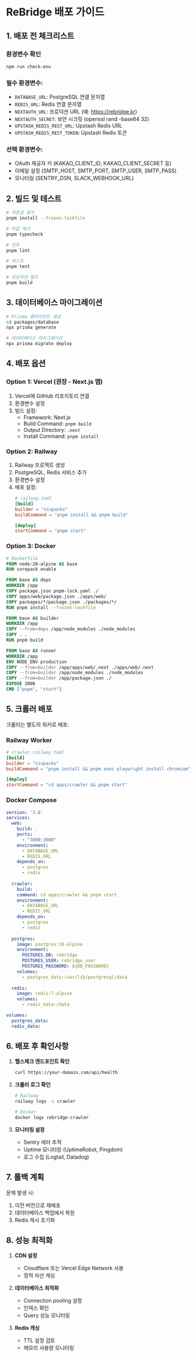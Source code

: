 # ReBridge 배포 가이드

## 1. 배포 전 체크리스트

### 환경변수 확인
```bash
npm run check-env
```

### 필수 환경변수:
- `DATABASE_URL`: PostgreSQL 연결 문자열
- `REDIS_URL`: Redis 연결 문자열
- `NEXTAUTH_URL`: 프로덕션 URL (예: https://rebridge.kr)
- `NEXTAUTH_SECRET`: 보안 시크릿 (openssl rand -base64 32)
- `UPSTASH_REDIS_REST_URL`: Upstash Redis URL
- `UPSTASH_REDIS_REST_TOKEN`: Upstash Redis 토큰

### 선택 환경변수:
- OAuth 제공자 키 (KAKAO_CLIENT_ID, KAKAO_CLIENT_SECRET 등)
- 이메일 설정 (SMTP_HOST, SMTP_PORT, SMTP_USER, SMTP_PASS)
- 모니터링 (SENTRY_DSN, SLACK_WEBHOOK_URL)

## 2. 빌드 및 테스트

```bash
# 의존성 설치
pnpm install --frozen-lockfile

# 타입 체크
pnpm typecheck

# 린트
pnpm lint

# 테스트
pnpm test

# 프로덕션 빌드
pnpm build
```

## 3. 데이터베이스 마이그레이션

```bash
# Prisma 클라이언트 생성
cd packages/database
npx prisma generate

# 데이터베이스 마이그레이션
npx prisma migrate deploy
```

## 4. 배포 옵션

### Option 1: Vercel (권장 - Next.js 앱)

1. Vercel에 GitHub 리포지토리 연결
2. 환경변수 설정
3. 빌드 설정:
   - Framework: Next.js
   - Build Command: `pnpm build`
   - Output Directory: `.next`
   - Install Command: `pnpm install`

### Option 2: Railway

1. Railway 프로젝트 생성
2. PostgreSQL, Redis 서비스 추가
3. 환경변수 설정
4. 배포 설정:
   ```toml
   # railway.toml
   [build]
   builder = "nixpacks"
   buildCommand = "pnpm install && pnpm build"
   
   [deploy]
   startCommand = "pnpm start"
   ```

### Option 3: Docker

```dockerfile
# Dockerfile
FROM node:20-alpine AS base
RUN corepack enable

FROM base AS deps
WORKDIR /app
COPY package.json pnpm-lock.yaml ./
COPY apps/web/package.json ./apps/web/
COPY packages/*/package.json ./packages/*/
RUN pnpm install --frozen-lockfile

FROM base AS builder
WORKDIR /app
COPY --from=deps /app/node_modules ./node_modules
COPY . .
RUN pnpm build

FROM base AS runner
WORKDIR /app
ENV NODE_ENV production
COPY --from=builder /app/apps/web/.next ./apps/web/.next
COPY --from=builder /app/node_modules ./node_modules
COPY --from=builder /app/package.json ./
EXPOSE 3000
CMD ["pnpm", "start"]
```

## 5. 크롤러 배포

크롤러는 별도의 워커로 배포:

### Railway Worker
```toml
# crawler.railway.toml
[build]
builder = "nixpacks"
buildCommand = "pnpm install && pnpm exec playwright install chromium"

[deploy]
startCommand = "cd apps/crawler && pnpm start"
```

### Docker Compose
```yaml
version: '3.8'
services:
  web:
    build: .
    ports:
      - "3000:3000"
    environment:
      - DATABASE_URL
      - REDIS_URL
    depends_on:
      - postgres
      - redis
  
  crawler:
    build: .
    command: cd apps/crawler && pnpm start
    environment:
      - DATABASE_URL
      - REDIS_URL
    depends_on:
      - postgres
      - redis
  
  postgres:
    image: postgres:16-alpine
    environment:
      POSTGRES_DB: rebridge
      POSTGRES_USER: rebridge_user
      POSTGRES_PASSWORD: ${DB_PASSWORD}
    volumes:
      - postgres_data:/var/lib/postgresql/data
  
  redis:
    image: redis:7-alpine
    volumes:
      - redis_data:/data

volumes:
  postgres_data:
  redis_data:
```

## 6. 배포 후 확인사항

1. **헬스체크 엔드포인트 확인**
   ```bash
   curl https://your-domain.com/api/health
   ```

2. **크롤러 로그 확인**
   ```bash
   # Railway
   railway logs -s crawler
   
   # Docker
   docker logs rebridge-crawler
   ```

3. **모니터링 설정**
   - Sentry 에러 추적
   - Uptime 모니터링 (UptimeRobot, Pingdom)
   - 로그 수집 (Logtail, Datadog)

## 7. 롤백 계획

문제 발생 시:
1. 이전 버전으로 재배포
2. 데이터베이스 백업에서 복원
3. Redis 캐시 초기화

## 8. 성능 최적화

1. **CDN 설정**
   - Cloudflare 또는 Vercel Edge Network 사용
   - 정적 자산 캐싱

2. **데이터베이스 최적화**
   - Connection pooling 설정
   - 인덱스 확인
   - Query 성능 모니터링

3. **Redis 캐싱**
   - TTL 설정 검토
   - 메모리 사용량 모니터링